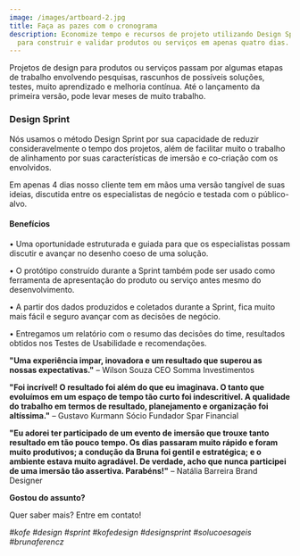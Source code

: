 ```yaml
---
image: /images/artboard-2.jpg
title: Faça as pazes com o cronograma
description: Economize tempo e recursos de projeto utilizando Design Sprints
  para construir e validar produtos ou serviços em apenas quatro dias.
---
```

Projetos de design para produtos ou serviços passam por algumas etapas de trabalho envolvendo pesquisas, rascunhos de possíveis soluções, testes, muito aprendizado e melhoria contínua. Até o lançamento da primeira versão, pode levar meses de muito trabalho. 

### **Design Sprint**

Nós usamos o método Design Sprint por sua capacidade de reduzir consideravelmente o tempo dos projetos, além de facilitar muito o trabalho de alinhamento por suas características de imersão e co-criação com os envolvidos. 

Em apenas 4 dias nosso cliente tem em mãos uma versão tangível de suas ideias, discutida entre os especialistas de negócio e testada com o público-alvo.

#### Benefícios

• Uma oportunidade estruturada e guiada para que os especialistas possam discutir e avançar no desenho coeso de uma solução.

• O protótipo construído durante a Sprint também pode ser usado como ferramenta de apresentação do produto ou serviço antes mesmo do desenvolvimento.

• A partir dos dados produzidos e coletados durante a Sprint, fica muito mais fácil e seguro avançar com as decisões de negócio.

• Entregamos um relatório com o resumo das decisões do time, resultados obtidos nos Testes de Usabilidade e recomendações.



**"Uma experiência impar, inovadora e um resultado que superou as nossas expectativas."** – Wilson Souza CEO Somma Investimentos



**"Foi incrível! O resultado foi além do que eu imaginava. O tanto que evoluímos em um espaço de tempo tão curto foi indescritível. A qualidade do trabalho em termos de resultado, planejamento e organização foi altíssima."** – Gustavo Kurmann Sócio Fundador Spar Financial



**"Eu adorei ter participado de um evento de imersão que trouxe tanto resultado em tão pouco tempo. Os dias passaram muito rápido e foram muito produtivos; a condução da Bruna foi gentil e estratégica; e o ambiente estava muito agradável. De verdade, acho que nunca participei de uma imersão tão assertiva. Parabéns!"** – Natália Barreira Brand Designer



**Gostou do assunto?**

Quer saber mais? Entre em contato!

*\#kofe #design #sprint #kofedesign #designsprint #solucoesageis #brunaferencz*